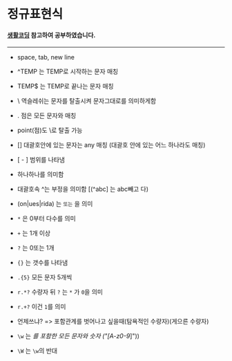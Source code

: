 # 정규표현식
#### [생활코딩](https://opentutorials.org/course/909/5143) 참고하여 공부하였습니다.

---

- space, tab, new line
  

- ^TEMP 는 TEMP로 시작하는 문자 매칭
- TEMP$ 는 TEMP로 끝나는 문자 매칭


- \ 역슬레쉬는 문자를 탈출시켜 문자그대로를 의미하게함


- . 점은 모든 문자와 매칭
- point(점)도 \로 탈출  가능


- [] 대괄호안에 있는 문자는 any 매칭 (대괄호 안에 있는 어느 하나라도 매칭)
- [ - ] 범위를 나타냄
- 하나하나를 의미함
- 대괄호속 ^는 부정을 의미함 [(^abc] 는 abc빼고 다)
- (on|ues|rida) 는 `또는` 을 의미
  

- `*` 은 0부터 다수를 의미
- `+` 는 1개 이상
- `?` 는 0또는 1개


- `{}` 는 갯수를 나타냄
- `.{5}` 모든 문자 5개씩


- `r.*?` 수량자 뒤 `?` 는 `*` 가 `0`을 의미
- `r.+?` 이건 `1`를 의미
- 언제쓰냐? => 포함관계를 벗어나고 싶을때(탐욕적인 수량자)(게으른 수량자)


- `\w` 는 _를 포함한 모든 문자와 숫자 ("[A-z0-9_]"))
- `\W` 는 `\w`의 반대